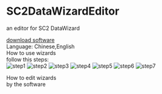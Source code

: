 # SC2DataWizardEditor
an editor for SC2 DataWizard  
  
[download software](https://github.com/ttoyou/SC2DataWizardEditor/blob/master/SC2%20DataWizard%20Editor.zip)  
Language: Chinese,English  
How to use wizards  
follow this steps:  
![step1](/How%20to%20use%20wizards/step1.JPG)
![step2](/How%20to%20use%20wizards/step2.JPG)
![step3](/How%20to%20use%20wizards/step3.JPG)
![step4](/How%20to%20use%20wizards/step4.JPG)
![step5](/How%20to%20use%20wizards/step5.JPG)
![step6](/How%20to%20use%20wizards/step6.JPG)
![step7](/How%20to%20use%20wizards/step7.JPG)
  
How to edit wizards  
by the software
